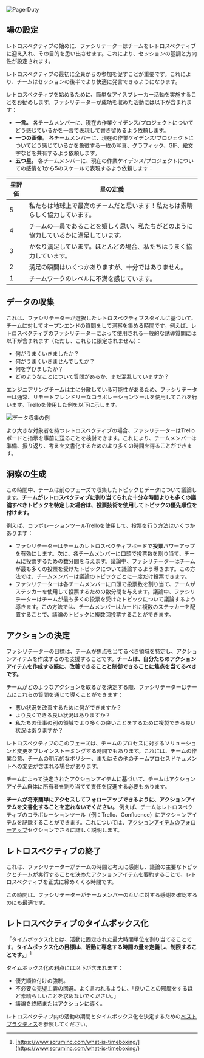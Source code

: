 ![PagerDuty](/assets/images/headers/Retros-During.png)

## 場の設定
レトロスペクティブの始めに、ファシリテーターはチームをレトロスペクティブに迎え入れ、その目的を思い出させます。これにより、セッションの基調と方向性が設定されます。

レトロスペクティブの最初に全員からの参加を促すことが重要です。これにより、チームはセッションの後半でより快適に発言できるようになります。

レトロスペクティブを始めるために、簡単なアイスブレーカー活動を実施することをお勧めします。ファシリテーターが成功を収めた活動には以下が含まれます：

- **一言。** 各チームメンバーに、現在の作業ケイデンス/プロジェクトについてどう感じているかを一言で表現して書き留めるよう依頼します。
- **一つの画像。** 各チームメンバーに、現在の作業ケイデンス/プロジェクトについてどう感じているかを象徴する一枚の写真、グラフィック、GIF、絵文字などを共有するよう依頼します。
- **五つ星。** 各チームメンバーに、現在の作業ケイデンス/プロジェクトについての感情を1から5のスケールで表現するよう依頼します：

| 星評価 | 星の定義 |
|---|---|
| 5 | 私たちは地球上で最高のチームだと思います！私たちは素晴らしく協力しています。 |
| 4 | チームの一員であることを嬉しく思い、私たちがどのように協力しているかに満足しています。 |
| 3 | かなり満足しています。ほとんどの場合、私たちはうまく協力しています。 |
| 2 | 満足の瞬間はいくつかありますが、十分ではありません。 |
| 1 | チームワークのレベルに不満を感じています。 |

## データの収集
これは、ファシリテーターが選択したレトロスペクティブスタイルに基づいて、チームに対してオープンエンドの質問をして洞察を集める時間です。例えば、レトロスペクティブのファシリテーターによって使用される一般的な誘導質問には以下が含まれます（ただし、これらに限定されません）：

- 何がうまくいきましたか？
- 何がうまくいきませんでしたか？
- 何を学びましたか？
- どのようなことについて質問があるか、まだ混乱していますか？

エンジニアリングチームは主に分散している可能性があるため、ファシリテーターは通常、リモートフレンドリーなコラボレーションツールを使用してこれを行います。Trelloを使用した例を以下に示します。

![データ収集の例](/assets/images/data_gathering_example.png)

より大きな対象者を持つレトロスペクティブの場合、ファシリテーターはTrelloボードと指示を事前に送ることを検討できます。これにより、チームメンバーは準備、振り返り、考えを文書化するためのより多くの時間を得ることができます。

## 洞察の生成
この時間中、チームは前のフェーズで収集したトピックとデータについて議論します。**チームがレトロスペクティブに割り当てられた十分な時間よりも多くの議論すべきトピックを特定した場合は、投票技術を使用してトピックの優先順位を付けます。**

例えば、コラボレーションツールTrelloを使用して、投票を行う方法はいくつかあります：

- ファシリテーターはチームのレトロスペクティブボードで**投票**パワーアップを有効にします。次に、各チームメンバーに口頭で投票数を割り当て、チームに投票するための数分間を与えます。議論中、ファシリテーターはチームが最も多くの投票を受けたトピックについて議論するよう導きます。この方法では、チームメンバーは議論のトピックごとに一度だけ投票できます。
- ファシリテーターは各チームメンバーに口頭で投票数を割り当て、チームがステッカーを使用して投票するための数分間を与えます。議論中、ファシリテーターはチームが最も多くの投票を受けたトピックについて議論するよう導きます。この方法では、チームメンバーはカードに複数のステッカーを配置することで、議論のトピックに複数回投票することができます。

## アクションの決定
ファシリテーターの目標は、チームが焦点を当てるべき領域を特定し、アクションアイテムを作成するのを支援することです。**チームは、自分たちのアクションアイテムを作成する際に、改善できることと制御できることに焦点を当てるべきです。**

チームがどのようなアクションを取るかを決定する際、ファシリテーターはチームにこれらの質問を通じて導くことができます：

- 悪い状況を改善するために何ができますか？
- より良くできる良い状況はありますか？
- 私たちの仕事の別の領域でより多くの良いことをするために複製できる良い状況はありますか？

レトロスペクティブのこのフェーズは、チームのプロセスに対するソリューションと変更をブレインストーミングする時間でもあります。これには、チームの作業合意、チームの明示的なポリシー、またはその他のチームプロセスドキュメントへの変更が含まれる場合があります。

チームによって決定されたアクションアイテムに基づいて、チームはアクションアイテム自体に所有者を割り当てて責任を促進する必要もあります。

**チームが将来簡単にアクセスしてフォローアップできるように、アクションアイテムを文書化することを忘れないでください。** 例えば、チームはレトロスペクティブのコラボレーションツール（例：Trello、Confluence）にアクションアイテムを記録することができます。これについては、[アクションアイテムのフォローアップ](after.md#following-up-on-action-items)セクションでさらに詳しく説明します。

## レトロスペクティブの終了
これは、ファシリテーターがチームの時間と考えに感謝し、議論の主要なトピックとチームが実行することを決めたアクションアイテムを要約することで、レトロスペクティブを正式に締めくくる時間です。

この時間は、ファシリテーターがチームメンバーの互いに対する感謝を確認するのにも最適です。

## レトロスペクティブのタイムボックス化
「タイムボックス化とは、活動に固定された最大時間単位を割り当てることです。**タイムボックス化の目標は、活動に専念する時間の量を定義し、制限することです。**」<sup>1</sup>

タイムボックス化の利点には以下が含まれます：

- 優先順位付けの強制。
- 不必要な完璧主義の回避。よく言われるように、「良いことの邪魔をするほど素晴らしいことを求めないでください。」
- 議論を終結またはアクションに導く。


レトロスペクティブ内の活動の期間とタイムボックス化を決定するための[ベストプラクティス](planning.md#retrospective-agenda-best-practices)を参照してください。

---
1. [https://www.scruminc.com/what-is-timeboxing/](https://www.scruminc.com/what-is-timeboxing/)
